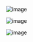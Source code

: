 
![image](https://github.com/accidentalZero/software-engineering/assets/105588367/fd1221fc-b54d-40e8-9682-99b04c030fa7)


![image](https://github.com/accidentalZero/software-engineering/assets/105588367/7db51f84-df2e-45da-baf5-8ca018fda5be)


![image](https://github.com/accidentalZero/software-engineering/assets/105588367/60028d4f-d05c-496b-99f8-53d6cdaadfe5)

